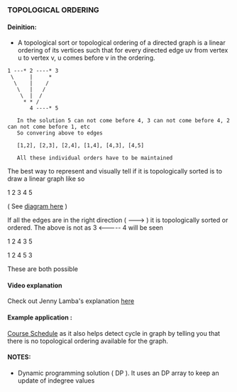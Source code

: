 ### TOPOLOGICAL ORDERING

#### Deinition:
- A topological sort or topological ordering of a directed graph is a linear ordering of its vertices such that for every directed edge uv from vertex u to vertex v, u comes before v in the ordering.
```
1 ---* 2 ----* 3
 \     |     *
  \    |    /
   \   |   /
    \  |  /  
     * * /
       4 ----* 5
 ```
       
       In the solution 5 can not come before 4, 3 can not come before 4, 2 can not come before 1, etc
       So convering above to edges
       
       [1,2], [2,3], [2,4], [1,4], [4,3], [4,5]
       
       All these individual orders have to be maintained
       
 The best way to represent and visually tell if it is topologically sorted is to draw a linear graph like so
 
  
 1       2        3        4        5
 
 ( See [diagram here](https://leetcode.com/problems/find-eventual-safe-states/) )
 
 If all the edges are in the right direction ( ---> ) it is topologically sorted or ordered. The above is not as 3 <----- 4 will be seen
 
 1       2        4        3        5
 
 
 1       2        4        5        3   
 
 These are both possible
 
 #### Video explanation
 Check out Jenny Lamba's explanation [here]( https://www.youtube.com/watch?v=dis_c84ejhQ)
 
 #### Example application :
[Course Schedule](https://leetcode.com/problems/course-schedule/) as it also helps detect cycle in graph by telling you that there is no topological ordering available for the graph.

 #### NOTES:
 - Dynamic programming solution ( DP ). It uses an DP array to keep an update of indegree values
 
 
 
       
   
       
